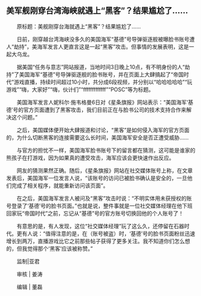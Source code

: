 ## 美军舰刚穿台湾海峡就遇上“黑客”？结果尴尬了……
　　原标题：美舰刚穿台海就遇上“黑客”？结果尴尬了……

　　日前，刚穿越台湾海峡没多久的美国海军“基德”号导弹驱逐舰被曝脸书账号遭人“劫持”，美海军发言人更直言这是一起“黑客”攻击。但事情的发展表明，这是一起大乌龙。

　　据美国“任务与意志”网站报道，当地时间3日晚上10点，有不明身份的人“劫持”了美国海军“基德”号导弹驱逐舰的脸书账号，并在页面上大肆搞起了“帝国时代”游戏直播，持续时间超过10小时，共分成6段视频，并分别以“哈哈哈哈哈”“玩游戏”“嗨，大家好”“嗨，伙计们”“fffffffffffff”“POSC”等为标题。

　　美国海军发言人妮科尔·施韦格曼6日对《星条旗报》网站表示：“美国海军‘基德’号的官方页面遭到了黑客攻击，我们目前正在与脸书公司的技术支持合作来解决这个问题。”

　　之后，美国媒体便开始大肆报道和讨论，“黑客”是如何侵入海军的官方页面的，为什么切断黑客的连接需要这么长时间，美国海军安全是否正遭受威胁……

　　与官方的担忧不一样，美国海军脸书账号下的留言都在猜测，这可能是谁家的熊孩子在打游戏，因为如果真的遭受攻击，海军应该会更快速作出反应。

　　网友的猜测果然正确。随后，《星条旗报》网站在社交媒体账号上称，在文章发表后，美国海军一位发言人说，“该账号的访问已被脸书确认是安全的，一旦他们完成了相关程序，就能重新访问该页面”。

　　在之后，美国海军发言人被问及“黑客”攻击时说：“不明实体用未获授权的账号登录了‘基德’号的脸书页面。”也就是说，整件事就是一位社交媒体经理在他下班回家玩“帝国时代”之前，忘记从“基德”号的官方账号切换回他的个人账号了！

　　有意思的是，有人发现，这位“社交媒体经理”玩了这么久，还停留在石器时代。更有人说：“值得注意的是，在（账号被盗）时，‘基德’号的脸书页面粉丝迅速增长到两万，直播游戏比它之前那些帖子获得了更多关注。我不知道你们怎么想的，但我觉得那个‘黑客’应该被称赞。”

　　监制|亚君

　　审核 | 姜涛

　　编辑 | 董磊

